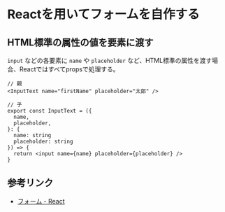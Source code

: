 # Reactを用いてフォームを自作する

## HTML標準の属性の値を要素に渡す

`input` などの各要素に `name` や `placeholder` など、HTML標準の属性を渡す場合、Reactではすべてpropsで処理する。

```
// 親
<InputText name="firstName" placeholder="太郎" />

// 子
export const InputText = ({
  name,
  placeholder,
}: {
  name: string
  placeholder: string
}) => {
  return <input name={name} placeholder={placeholder} />
}
```

## 参考リンク

- [フォーム - React](https://ja.reactjs.org/docs/forms.html)
